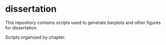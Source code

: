 # dissertation

This repository contains scripts used to generate barplots and other figures for dissertation. 

Scripts organized by chapter. 
